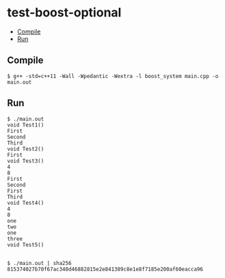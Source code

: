 # test-boost-optional
* [Compile](#compile)
* [Run](#run)
## Compile

```
$ g++ -std=c++11 -Wall -Wpedantic -Wextra -l boost_system main.cpp -o main.out
```

## Run
```
$ ./main.out
void Test1()
First
Second
Third
void Test2()
First
void Test3()
4
8
First
Second
First
Third
void Test4()
4
8
one
two
one
three
void Test5()
```
##
```
$ ./main.out | sha256
815374027b70f67ac340d46882815e2e841389c8e1e8f7185e200af60eacca96
```
